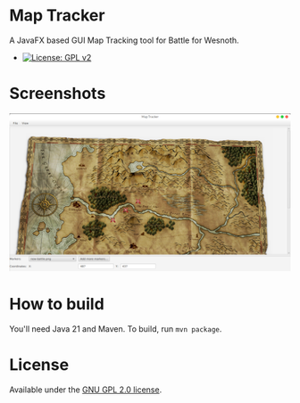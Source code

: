 # Map Tracker
A JavaFX based GUI Map Tracking tool for Battle for Wesnoth.
- [![License: GPL v2](https://img.shields.io/badge/License-GPL%20v2-blue.svg)](https://www.gnu.org/licenses/old-licenses/gpl-2.0.en.html)

# Screenshots
![Main Window in Action](/screenshots/maptracker.png "Map Tracker in Action")

# How to build
You'll need Java 21 and Maven. To build, run `mvn package`.

# License
Available under the [GNU GPL 2.0 license](https://www.gnu.org/licenses/old-licenses/gpl-2.0.html).
